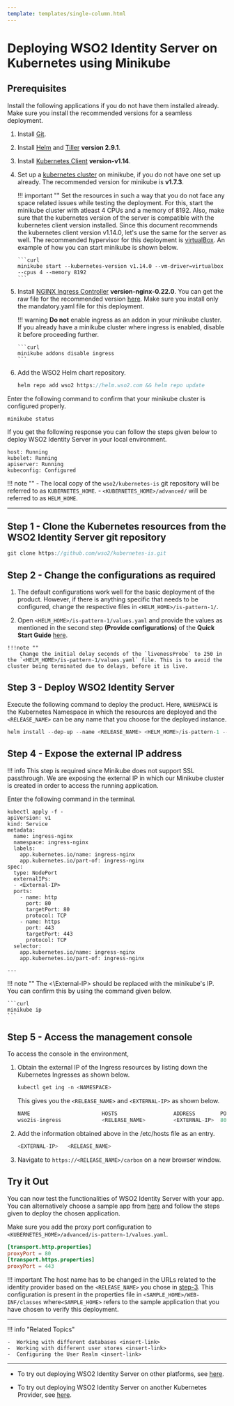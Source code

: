 ```yaml
---
template: templates/single-column.html
---
```


# Deploying WSO2 Identity Server on Kubernetes using Minikube

## Prerequisites

Install the following applications if you do not have them installed already. Make sure you install the recommended versions for a seamless deployment. 

1.  Install [Git](https://git-scm.com/book/en/v2/Getting-Started-Installing-Git). 

2.  Install [Helm](https://v2.helm.sh/docs/using_helm/#installing-helm) and [Tiller](https://v2.helm.sh/docs/using_helm/#installing-tiller) **version 2.9.1**.

3.  Install [Kubernetes Client](https://kubernetes.io/docs/tasks/tools/install-kubectl/) **version-v1.14**. 

4.  Set up a [kubernetes cluster](https://kubernetes.io/docs/tasks/tools/install-minikube/#before-you-begin) on minikube, if you do not have one set up already. The recommended version for minikube is **v1.7.3**.

    !!! important ""
        Set the resources in such a way that you do not face any space related issues while testing the deployment. For this, start the minikube cluster with atleast 4 CPUs and a memory of 8192. Also, make sure that the kubernetes version of the server is compatible with the kubernetes client version installed. Since this document recommends the kubernetes client version v1.14.0, let's use the same for the server as well. The recommended hypervisor for this deployment is [virtualBox](https://www.virtualbox.org/wiki/Downloads). An example of how you can start minikube is shown below. 

        ```curl 
        minikube start --kubernetes-version v1.14.0 --vm-driver=virtualbox --cpus 4 --memory 8192
        ```  
  
5.  Install [NGINX Ingress Controller](https://kubernetes.github.io/ingress-nginx/deploy/) **version-nginx-0.22.0**. You can get the raw file for the recommended version [here](https://github.com/kubernetes/ingress-nginx/releases/tag/nginx-0.22.0). Make sure you install only the mandatory.yaml file for this deployment. 

    !!! warning 
        **Do not** enable ingress as an addon in your minikube cluster. If you already have a minikube cluster where ingress is enabled, disable it before proceeding further.
      
        ```curl 
        minikube addons disable ingress
        ```

6.  Add the WSO2 Helm chart repository.

    ```java
    helm repo add wso2 https://helm.wso2.com && helm repo update
    ```

Enter the following command to confirm that your minikube cluster is configured properly. 

```curl 
minikube status
```

If you get the following response you can follow the steps given below to deploy WSO2 Identity Server in your local environment. 

```curl
host: Running
kubelet: Running
apiserver: Running
kubeconfig: Configured
```

!!! note ""
    -	The local copy of the `wso2/kubernetes-is` git repository will be referred to as `KUBERNETES_HOME`.
    -	`<KUBERNETES_HOME>/advanced/` will be referred to as `HELM_HOME`.

---

## Step 1 - Clone the Kubernetes resources from the WSO2 Identity Server git repository

```java
git clone https://github.com/wso2/kubernetes-is.git
```

## Step 2 - Change the configurations as required 

1.	The default configurations work well for the basic deployment of the product. However, if there is anything specific that needs to be configured, change the respective files in `<HELM_HOME>/is-pattern-1/`. 

2.	 Open `<HELM_HOME>/is-pattern-1/values.yaml` and provide the values as mentioned in the second step **(Provide configurations)** of the **Quick Start Guide** [here](https://hub.helm.sh/charts/wso2/is-pattern-1).
	
    !!!note ""
        Change the initial delay seconds of the `livenessProbe` to 250 in the `<HELM_HOME>/is-pattern-1/values.yaml` file. This is to avoid the cluster being terminated due to delays, before it is live.

## Step 3 - Deploy WSO2 Identity Server

Execute the following command to deploy the product. Here, `NAMESPACE` is the Kubernetes Namespace in which the resources are deployed and the `<RELEASE_NAME>` can be any name that you choose for the deployed instance. 

```java
helm install --dep-up --name <RELEASE_NAME> <HELM_HOME>/is-pattern-1 --namespace <NAMESPACE>
```

## Step 4 - Expose the external IP address

!!! info 
    This step is required since Minikube does not support SSL passthrough. We are exposing the external IP in which our Minikube cluster is created in order to access the running application. 

Enter the following command in the terminal. 

```curl 
kubectl apply -f -
apiVersion: v1
kind: Service
metadata:
  name: ingress-nginx
  namespace: ingress-nginx
  labels:
    app.kubernetes.io/name: ingress-nginx
    app.kubernetes.io/part-of: ingress-nginx
spec:
  type: NodePort
  externalIPs:
  - <External-IP>
  ports:
    - name: http
      port: 80
      targetPort: 80
      protocol: TCP
    - name: https
      port: 443
      targetPort: 443
      protocol: TCP
  selector:
    app.kubernetes.io/name: ingress-nginx
    app.kubernetes.io/part-of: ingress-nginx

---
```

!!! note ""
    The <\External-IP> should be replaced with the minikube's IP. You can confirm this by using the command given below.

    ```curl 
    minikube ip
    ```

## Step 5 - Access the management console

To access the console in the environment,

1.	Obtain the external IP of the Ingress resources by listing down the Kubernetes Ingresses as shown below. 

	```java
	kubectl get ing -n <NAMESPACE>
	```
	This gives you the `<RELEASE_NAME>` and `<EXTERNAL-IP>` as shown below. 

	```java 
	NAME                       HOSTS                  ADDRESS        PORTS     AGE
	wso2is-ingress             <RELEASE_NAME>         <EXTERNAL-IP>  80, 443   3m
	```

2.	Add the information obtained above in the /etc/hosts file as an entry. 

	```java
	<EXTERNAL-IP>	<RELEASE_NAME>
	```

3.	Navigate to `https://<RELEASE_NAME>/carbon` on a new browser window.

## Try it Out 

You can now test the functionalities of WSO2 Identity Server with your app. You can alternatively choose a sample app from [here](../../samples/overview) and follow the steps given to deploy the chosen application. 

Make sure you add the proxy port configuration to `<KUBERNETES_HOME>/advanced/is-pattern-1/values.yaml`. 

```toml
[transport.http.properties]
proxyPort = 80
[transport.https.properties]
proxyPort = 443
```

!!! important 
	The host name has to be changed in the URLs related to the identity provider based on the `<RELEASE_NAME>` you chose in [step-3](#step-3-deploy-wso2-identity-server). This configuration is present in the properties file in `<SAMPLE_HOME>/WEB-INF/classes` where`<SAMPLE_HOME>` refers to the sample application that you have chosen to verify this deployment. 

---

!!! info "Related Topics"

    -  Working with different databases <insert-link>
    -  Working with different user stores <insert-link>
    -  Configuring the User Realm <insert-link>

---

- To try out deploying WSO2 Identity Server on other platforms, see [here](../../deploy/deploying-wso2-identity-server/).

- To try out deploying WSO2 Identity Server on another Kubernetes Provider, see [here](../../deploy/choose-your-provider/).
